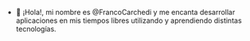 - 👋 ¡Hola!, mi nombre es @FrancoCarchedi y me encanta desarrollar aplicaciones en mis tiempos libres utilizando y aprendiendo distintas tecnologías.

<!---
FrancoCarchedi/FrancoCarchedi is a ✨ special ✨ repository because its `README.md` (this file) appears on your GitHub profile.
You can click the Preview link to take a look at your changes.
--->
